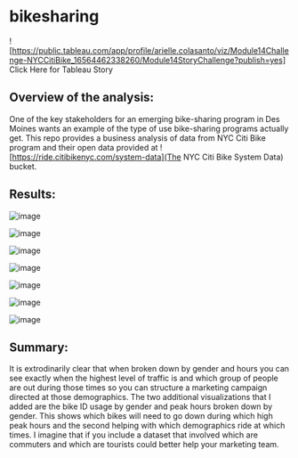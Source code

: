 # bikesharing

![https://public.tableau.com/app/profile/arielle.colasanto/viz/Module14Challenge-NYCCitiBike_16564462338260/Module14StoryChallenge?publish=yes] Click Here for Tableau Story


## Overview of the analysis: 

One of the key stakeholders for an emerging bike-sharing program in Des Moines wants an example of the type of use bike-sharing programs actually get. This repo provides a business analysis of data from NYC Citi Bike program and their open data provided at ![https://ride.citibikenyc.com/system-data](The NYC Citi Bike System Data) bucket.

## Results: 

![image](https://user-images.githubusercontent.com/101137700/176728926-42693151-cbf9-4667-a671-277709e8831f.png)

![image](https://user-images.githubusercontent.com/101137700/176728969-0593f217-a9db-4ce6-ad08-bbdb8191e471.png)

![image](https://user-images.githubusercontent.com/101137700/176729022-a3420d9c-b633-419b-9974-4288fab3285a.png)

![image](https://user-images.githubusercontent.com/101137700/176729132-851c0170-7c47-47b7-840f-4eeb76082e98.png)

![image](https://user-images.githubusercontent.com/101137700/176729175-37f7532e-2786-4111-a13f-bd92da573779.png)

![image](https://user-images.githubusercontent.com/101137700/176729223-ddcc2425-eee9-4b9c-8ed9-128b11aa5f74.png)

![image](https://user-images.githubusercontent.com/101137700/176729249-65fee3cf-d6bb-4380-a4a2-329d621bcd9d.png)


## Summary: 

It is extrodinarily clear that when broken down by gender and hours you can see exactly when the highest level of traffic is and which group of people are out during those times so you can structure a marketing campaign directed at those demographics. The two additional visualizations that I added are the bike ID usage by gender and peak hours broken down by gender. This shows which bikes will need to go down during which high peak hours and the second helping with which demographics ride at which times. I imagine that if you include a dataset that involved which are commuters and which are tourists could better help your marketing team. 
